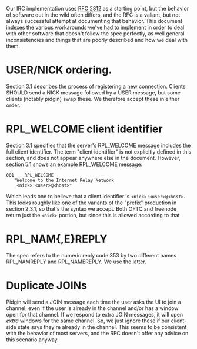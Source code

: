 Our IRC implementation uses [RFC 2812][rfc] as a starting point, but the
behavior of software out in the wild often differs, and the RFC is a
valiant, but not always successful attempt at documenting that behavior.
This document indexes the various workarounds we've had to implement in
order to deal with other software that doesn't follow the spec
perfectly, as well general inconsistencies and things that are poorly
described and how we deal with them.

# USER/NICK ordering.

Section 3.1 describes the process of registering a new connection.
Clients SHOULD send a NICK message followed by a USER message, but some
clients (notably pidgin) swap these. We therefore accept these in either
order.

# RPL_WELCOME client identifier

Section 3.1 specifies that the server's RPL_WELCOME message includes the
full client identifier. The term "client identifier" is not explicitly
defined in this section, and does not appear anywhere else in the
document. However, section 5.1 shows an example RPL_WELCOME message:

    001    RPL_WELCOME
       "Welcome to the Internet Relay Network
        <nick>!<user>@<host>"

Which leads one to believe that a client identifier is
`<nick>!<user>@<host>`. This looks roughly like one of the variants of
the "prefix" production in section 2.3.1, so that's the syntax we
accept. Both OFTC and freenode return just the `<nick>` portion, but
since this is allowed according to that

[rfc]: https://www.rfc-editor.org/rfc/rfc2812.txt

# RPL_NAM{,E}REPLY

The spec refers to the numeric reply code 353 by two different names
RPL_NAMREPLY and RPL_NAMEREPLY. We use the latter.

# Duplicate JOINs

Pidgin will send a JOIN message each time the user asks the UI to join a
channel, even if the user is already in the channel and/or has a window
open for that channel. If we respond to extra JOIN messages, it will
open *extra* windows for the same channel. So, we just ignore these if
our client-side state says they're already in the channel. This seems to
be consistent with the behavior of most servers, and the RFC doesn't
offer any advice on this scenario anyway.
